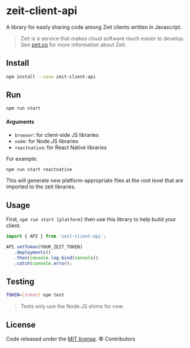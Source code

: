 # zeit-client-api

A library for easily sharing code among Zeit clients written in Javascript.

> Zeit is a service that makes cloud software much easier to develop. See [zeit.co] for more information about Zeit.

## Install

```sh
npm install --save zeit-client-api
```
## Run

```sh
npm run start
```

#### Arguments

- `browser`: for client-side JS libraries
- `node`: for Node.JS libraries
- `reactnative`: for React Native libraries

For example:
```sh
npm run start reactnative
```

This will generate new platform-appropriate files at the root level that are imported to the zeit libraries.

## Usage
First, ```npm run start [platform]``` then use this library to help build your client.
```js
import { API } from 'zeit-client-api';

API.setToken(YOUR_ZEIT_TOKEN)
   .deployments()
   .then(console.log.bind(console))
   .catch(console.error);
```

## Testing

```sh
TOKEN=[token] npm test
```

> Tests only use the Node.JS shims for now.

## License

Code released under the [MIT license](https://github.com/massless/zeit-client-api/blob/master/LICENSE). © Contributors

[zeit.co]: <https://zeit.co/>
